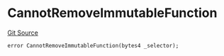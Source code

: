 # CannotRemoveImmutableFunction
[Git Source](https://github.com/thrackle-io/Tron_Internal/blob/2eb992c5f8a67ecb6f7fb3675bc386aaa483c728/src/economic/ruleProcessor/RuleProcessorDiamondLib.sol)


```solidity
error CannotRemoveImmutableFunction(bytes4 _selector);
```


